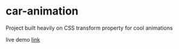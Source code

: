 # car-animation

Project built heavily on CSS transform property for cool animations

live demo [link](http://moving-car-eta.vercel.app/)
